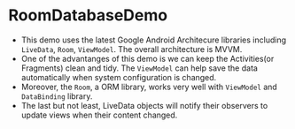 # RoomDatabaseDemo
- This demo uses the latest Google Android Architecure libraries including `LiveData`, `Room`, `ViewModel`. The overall architecture is MVVM.
- One of the advantanges of this demo is we can keep the Activities(or Fragments) clean and tidy. The `ViewModel` can help save the data automatically when system configuration is changed.
- Moreover, the `Room`, a ORM library, works very well with `ViewModel` and `DataBinding` library.
- The last but not least, LiveData objects will notify their observers to update views when their content changed.
